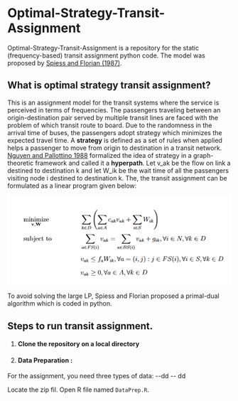 # Optimal-Strategy-Transit-Assignment

Optimal-Strategy-Transit-Assignment is a repository for the static (frequency-based) transit assignment python code. The model was proposed by [Spiess and Florian (1987)](https://www.sciencedirect.com/science/article/pii/0191261589900349). 

## What is optimal strategy transit assignment?
This is an assignment model for the transit systems where the service is perceived in terms of frequencies. The passengers traveling between an origin-destination pair served by multiple transit lines are faced with the problem of which transit route to board. Due to the randomness in the arrival time of buses, the passengers adopt strategy which minimizes the expected travel time. A **strategy** is defined as a set of rules when applied helps a passenger to move from origin to destination in a transit network. [Nguyen and Pallottino 1988](https://www.sciencedirect.com/science/article/abs/pii/037722178890327X) formalized the idea of strategy in a graph-theoretic framework and called it a **hyperpath**. Let v_ak be the flow on link a destined to destination k and let W_ik be the wait time of all the passengers visiting node i destined to destination k. The, the transit assignment can be formulated as a linear program given below:

![](lp.PNG)

To avoid solving the large LP, Spiess and Florian proposed a primal-dual algorithm which is coded in python.


## Steps to run transit assignment. 
1. #### Clone the repository on a local directory  

2. #### Data Preparation : 
For the assignment, you need three types of data: 
--dd
-- dd

Locate the zip fil. Open R file named ```DataPrep.R```. 




